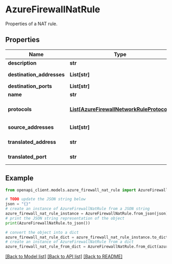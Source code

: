 # AzureFirewallNatRule

Properties of a NAT rule.

## Properties

Name | Type | Description | Notes
------------ | ------------- | ------------- | -------------
**description** | **str** | Description of the rule. | [optional] 
**destination_addresses** | **List[str]** | List of destination IP addresses for this rule. | [optional] 
**destination_ports** | **List[str]** | List of destination ports. | [optional] 
**name** | **str** | Name of the NAT rule. | [optional] 
**protocols** | [**List[AzureFirewallNetworkRuleProtocol]**](AzureFirewallNetworkRuleProtocol.md) | Array of AzureFirewallNetworkRuleProtocols applicable to this NAT rule. | [optional] 
**source_addresses** | **List[str]** | List of source IP addresses for this rule. | [optional] 
**translated_address** | **str** | The translated address for this NAT rule. | [optional] 
**translated_port** | **str** | The translated port for this NAT rule. | [optional] 

## Example

```python
from openapi_client.models.azure_firewall_nat_rule import AzureFirewallNatRule

# TODO update the JSON string below
json = "{}"
# create an instance of AzureFirewallNatRule from a JSON string
azure_firewall_nat_rule_instance = AzureFirewallNatRule.from_json(json)
# print the JSON string representation of the object
print(AzureFirewallNatRule.to_json())

# convert the object into a dict
azure_firewall_nat_rule_dict = azure_firewall_nat_rule_instance.to_dict()
# create an instance of AzureFirewallNatRule from a dict
azure_firewall_nat_rule_from_dict = AzureFirewallNatRule.from_dict(azure_firewall_nat_rule_dict)
```
[[Back to Model list]](../README.md#documentation-for-models) [[Back to API list]](../README.md#documentation-for-api-endpoints) [[Back to README]](../README.md)


